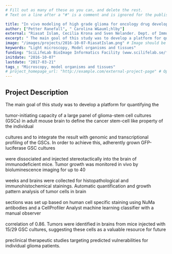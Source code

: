 ```yaml
---
# Fill out as many of these as you can, and delete the rest.
# Text on a line after a "#" is a comment and is ignored for the published page.

title: "In vivo modeling of high grade glioma for oncology drug developments"
author: ["Petter Ranefall", " Carolina W&auml;hlby"]
external: "Riasat Islam, Cecilia Krona and Sven Nelander. Dept. of Immunology, Genetics and Pathology, UU"
excerpt: " The main goal of this study was to develop a platform for quantifying the  tumor-initiating capacity of a large panel of glioma-stem cell cultures (GSCs) in adult mouse brain to define the cancer ste..."
image: "/images/projects/2016-10-07-RiasatIslam.png" # Image should be pushed to /images/projects/YYYY-MM-DD-projectid/ before
keywords: "Light microscopy, Model organisms and tissues"
funding: "SciLifeLab BioImage Informatics Facility (www.scilifelab.se/facilities/bioimage-informatics)"
initdate: "2016-10-07"
lastdate: "2017-03-21"
tags_: "Microscopy, model organisms and tissues"
# project_homepage_url: "http://example.com/external-project-page" # Optional external homepage for this project
---
```


## Project Description
 The main goal of this study was to develop a platform for quantifying the <br/><br/>tumor-initiating capacity of a large panel of glioma-stem cell cultures (GSCs) in adult mouse brain to define the cancer stem-cell like property of the individual <br/><br/>cultures and to integrate the result with genomic and transcriptional profiling of the GSCs. In order to achieve this, adherently grown GFP-luciferase GSC cultures <br/><br/>were dissociated and injected stereotactically into the brain of immunodeficient mice. Tumor growth was monitored in vivo by bioluminescence imaging for up to 40 <br/><br/>weeks and brains were collected for histopathological and immunohistochemical stainings. Automatic quantification and growth pattern analysis of tumor cells in brain <br/><br/>sections was set up based on human cell specific staining using NuMa antibodies and a CellProfiler Analyst machine learning classifier with a manual observer <br/><br/>correlation of 0.86. Tumors were identified in brains from mice injected with 15/29 GSC cultures, suggesting these cells as a valuable resource for future <br/><br/>preclinical therapeutic studies targeting predicted vulnerabilities for individual glioma patients. 
